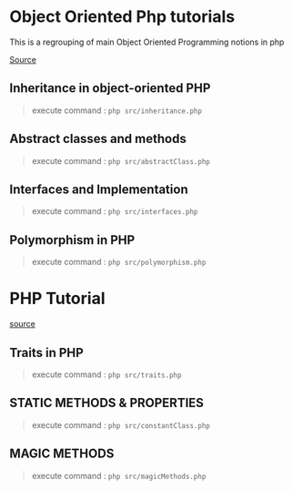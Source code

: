 # Object Oriented Php tutorials
This is a regrouping of main Object Oriented Programming notions in php 

[Source](https://phpenthusiast.com/object-oriented-php-tutorials)


## Inheritance in object-oriented PHP


> execute command : `php src/inheritance.php`

## Abstract classes and methods

> execute command : `php src/abstractClass.php`

## Interfaces and Implementation

> execute command : `php src/interfaces.php`
## Polymorphism in PHP

> execute command : `php src/polymorphism.php`

# PHP Tutorial
[source](https://www.phptutorial.net/p)

## Traits in PHP

> execute command : `php src/traits.php`


## STATIC METHODS & PROPERTIES

> execute command : `php src/constantClass.php`


## MAGIC METHODS

> execute command : `php src/magicMethods.php`
